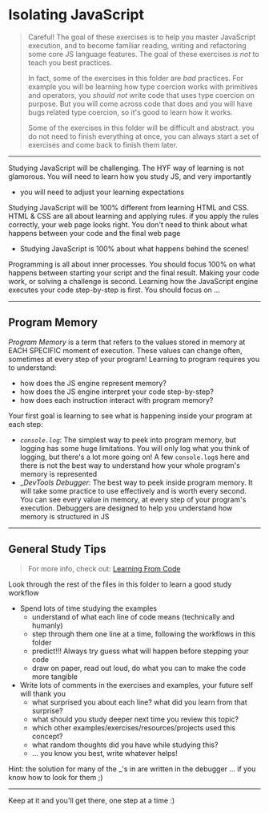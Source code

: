 # Isolating JavaScript

> Careful! The goal of these exercises is to help you master JavaScript
> execution, and to become familiar reading, writing and refactoring some core
> JS language features. The goal of these exercises _is not_ to teach you best
> practices.
>
> In fact, some of the exercises in this folder are _bad_ practices. For example
> you will be learning how type coercion works with primitives and operators,
> you _should not_ write code that uses type coercion on purpose. But you will
> come across code that does and you will have bugs related type coercion, so
> it's good to learn how it works.
>
> Some of the exercises in this folder will be difficult and abstract. you do
> not need to finish everything at once, you can always start a set of exercises
> and come back to finish them later.

---

Studying JavaScript will be challenging. The HYF way of learning is not
glamorous. You will need to learn how you study JS, and very importantly

- you will need to adjust your learning expectations

Studying JavaScript will be 100% different from learning HTML and CSS. HTML &
CSS are all about learning and applying rules. if you apply the rules correctly,
your web page looks right. You don't need to think about what happens between
your code and the final web page

- Studying JavaScript is 100% about what happens behind the scenes!

Programming is all about inner processes. You should focus 100% on what happens
between starting your script and the final result. Making your code work, or
solving a challenge is second. Learning how the JavaScript engine executes your
code step-by-step is first. You should focus on ...

---

## Program Memory

_Program Memory_ is a term that refers to the values stored in memory at EACH
SPECIFIC moment of execution. These values can change often, sometimes at every
step of your program! Learning to program requires you to understand:

- how does the JS engine represent memory?
- how does the JS engine interpret your code step-by-step?
- how does each instruction interact with program memory?

Your first goal is learning to see what is happening inside your program at each
step:

- _`console.log`_: The simplest way to peek into program memory, but logging has
  some huge limitations. You will only log what you think of logging, but
  there's a lot more going on! A few `console.log`s here and there is not the
  best way to understand how your whole program's memory is represented
- \__DevTools Debugger_: The best way to peek inside program memory. It will
  take some practice to use effectively and is worth every second. You can see
  every value in memory, at every step of your program's execution. Debuggers
  are designed to help you understand how memory is structured in JS

---

## General Study Tips

> For more info, check out:
> [Learning From Code](https://home.hackyourfuture.be/students/study-tips/learning-from-code)

Look through the rest of the files in this folder to learn a good study workflow

- Spend lots of time studying the examples
  - understand of what each line of code means (technically and humanly)
  - step through them one line at a time, following the workflows in this folder
  - predict!!! Always try guess what will happen before stepping your code
  - draw on paper, read out loud, do what you can to make the code more tangible
- Write lots of comments in the exercises and examples, your future self will
  thank you
  - what surprised you about each line? what did you learn from that surprise?
  - what should you study deeper next time you review this topic?
  - which other examples/exercises/resources/projects used this concept?
  - what random thoughts did you have while studying this?
  - ... you know you best, write whatever helps!

Hint: the solution for many of the \_'s in are written in the debugger ... if
you know how to look for them ;)

---

Keep at it and you'll get there, one step at a time :)
